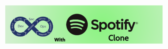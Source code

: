 <img style="display:block; margin:0 auto;" 
src="./Images/spotify.png" alt="spotify" width="1200"/>
---
